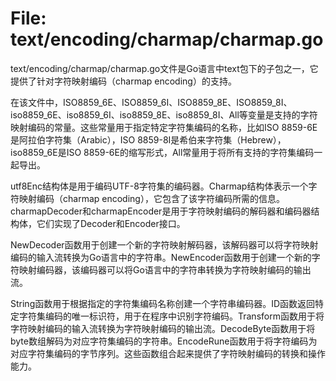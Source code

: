 # File: text/encoding/charmap/charmap.go

text/encoding/charmap/charmap.go文件是Go语言中text包下的子包之一，它提供了针对字符映射编码（charmap encoding）的支持。

在该文件中，ISO8859_6E、ISO8859_6I、ISO8859_8E、ISO8859_8I、iso8859_6E、iso8859_6I、iso8859_8E、iso8859_8I、All等变量是支持的字符映射编码的常量。这些常量用于指定特定字符集编码的名称，比如ISO 8859-6E是阿拉伯字符集（Arabic），ISO 8859-8I是希伯来字符集（Hebrew），iso8859_6E是ISO 8859-6E的缩写形式，All常量用于将所有支持的字符集编码一起导出。

utf8Enc结构体是用于编码UTF-8字符集的编码器。Charmap结构体表示一个字符映射编码（charmap encoding），它包含了该字符编码所需的信息。charmapDecoder和charmapEncoder是用于字符映射编码的解码器和编码器结构体，它们实现了Decoder和Encoder接口。

NewDecoder函数用于创建一个新的字符映射解码器，该解码器可以将字符映射编码的输入流转换为Go语言中的字符串。NewEncoder函数用于创建一个新的字符映射编码器，该编码器可以将Go语言中的字符串转换为字符映射编码的输出流。

String函数用于根据指定的字符集编码名称创建一个字符串编码器。ID函数返回特定字符集编码的唯一标识符，用于在程序中识别字符编码。Transform函数用于将字符映射编码的输入流转换为字符映射编码的输出流。DecodeByte函数用于将byte数组解码为对应字符集编码的字符串。EncodeRune函数用于将字符编码为对应字符集编码的字节序列。这些函数组合起来提供了字符映射编码的转换和操作能力。

